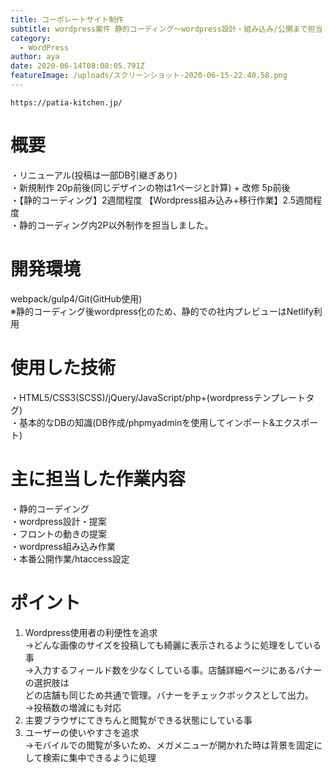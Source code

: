 ```yaml
---
title: コーポレートサイト制作
subtitle: wordpress案件 静的コーディング〜wordpress設計・組み込み/公開まで担当
category:
  - WordPress
author: aya
date: 2020-06-14T08:08:05.791Z
featureImage: /uploads/スクリーンショット-2020-06-15-22.40.58.png
---
```

`https://patia-kitchen.jp/`

# 概要

・リニューアル(投稿は一部DB引継ぎあり)   
・新規制作 20p前後(同じデザインの物は1ページと計算) + 改修 5p前後  
・【静的コーディング】2週間程度 【Wordpress組み込み+移行作業】2.5週間程度  
・静的コーディング内2P以外制作を担当しました。

# 開発環境
webpack/gulp4/Git(GitHub使用)  
※静的コーディング後wordpress化のため、静的での社内プレビューはNetlify利用

# 使用した技術

・HTML5/CSS3(SCSS)/jQuery/JavaScript/php+(wordpressテンプレートタグ)\
・基本的なDBの知識(DB作成/phpmyadminを使用してインポート&エクスポート)  

# 主に担当した作業内容

・静的コーデイング\
・wordpress設計・提案\
・フロントの動きの提案  
・wordpress組み込み作業\
・本番公開作業/htaccess設定

# ポイント

1. Wordpress使用者の利便性を追求\
   →どんな画像のサイズを投稿しても綺麗に表示されるように処理をしている事\
   →入力するフィールド数を少なくしている事。店舗詳細ページにあるバナーの選択肢は\
   どの店舗も同じため共通で管理。バナーをチェックボックスとして出力。\
   →投稿数の増減にも対応
2. 主要ブラウザにてきちんと閲覧ができる状態にしている事
3. ユーザーの使いやすさを追求\
   →モバイルでの閲覧が多いため、メガメニューが開かれた時は背景を固定にして検索に集中できるように処理
